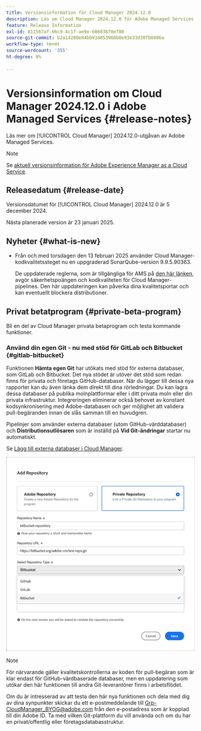 ```yaml
---
title: Versionsinformation för Cloud Manager 2024.12.0
description: Läs om Cloud Manager 2024.12.0 för Adobe Managed Services.
feature: Release Information
exl-id: 811567af-66c9-4c1f-ae9e-60603b70ef80
source-git-commit: b2a14280e84bb934053968b0e93e33d30fb6086a
workflow-type: tm+mt
source-wordcount: '355'
ht-degree: 0%

---
```


# Versionsinformation om Cloud Manager 2024.12.0 i Adobe Managed Services {#release-notes}

<!-- RELEASE WIKI  https://wiki.corp.adobe.com/display/DMSArchitecture/Cloud+Manager+2024.12.0+Release -->

Läs mer om [!UICONTROL Cloud Manager] 2024.12.0-utgåvan av Adobe Managed Services.

>[!NOTE]
>
>Se [aktuell versionsinformation för Adobe Experience Manager as a Cloud Service](https://experienceleague.adobe.com/en/docs/experience-manager-cloud-service/content/release-notes/home).

## Releasedatum {#release-date}

<!-- SAVE FOR FUTURE POSSIBLE USE No notable bugs or features for the September release of Cloud Manager. -->

Versionsdatumet för [!UICONTROL Cloud Manager] 2024.12.0 är 5 december 2024.

Nästa planerade version är 23 januari 2025.

## Nyheter {#what-is-new}

<!-- * The AEM Code Quality step now uses SonarQube 9.9 Server, replacing the older 7.4 version. This upgrade brings additional security, performance, and code quality checks, offering more comprehensive analysis and coverage for your projects. --> <!-- CMGR-45683 -->

* Från och med torsdagen den 13 februari 2025 använder Cloud Manager-kodkvalitetssteget nu en uppgraderad SonarQube-version 9.9.5.90363.

  De uppdaterade reglerna, som är tillgängliga för AMS på [den här länken](/help/using/code-quality-testing.md#code-quality-testing-step), avgör säkerhetspoängen och kodkvaliteten för Cloud Manager-pipelines. Den här uppdateringen kan påverka dina kvalitetsportar och kan eventuellt blockera distributioner.

## Privat betatprogram {#private-beta-program}

Bli en del av Cloud Manager privata betaprogram och testa kommande funktioner.

### Använd din egen Git - nu med stöd för GitLab och Bitbucket {#gitlab-bitbucket}

<!-- BOTH CS & AMS -->

Funktionen **Hämta egen Git** har utökats med stöd för externa databaser, som GitLab och Bitbucket. Det nya stödet är utöver det stöd som redan finns för privata och företags GitHub-databaser. När du lägger till dessa nya rapporter kan du även länka dem direkt till dina rörledningar. Du kan lagra dessa databaser på publika molnplattformar eller i ditt privata moln eller din privata infrastruktur. Integreringen eliminerar också behovet av konstant kodsynkronisering med Adobe-databasen och ger möjlighet att validera pull-begäranden innan de slås samman till en huvudgren.

Pipelinjer som använder externa databaser (utom GitHub-värddatabaser) och **Distributionsutlösaren** som är inställd på **Vid Git-ändringar** startar nu automatiskt.

Se [Lägg till externa databaser i Cloud Manager](/help/managing-code/external-repositories.md).

![Dialogrutan Lägg till databas](/help/release-notes/assets/repositories-add-release-notes.png)

>[!NOTE]
>
>För närvarande gäller kvalitetskontrollerna av koden för pull-begäran som är klar endast för GitHub-värdbaserade databaser, men en uppdatering som utökar den här funktionen till andra Git-leverantörer finns i arbetsflödet.

Om du är intresserad av att testa den här nya funktionen och dela med dig av dina synpunkter skickar du ett e-postmeddelande till [Grp-CloudManager_BYOG@adobe.com](mailto:Grp-CloudManager_BYOG@adobe.com) från den e-postadress som är kopplad till din Adobe ID. Ta med vilken Git-plattform du vill använda och om du har en privat/offentlig eller företagsdatabasstruktur.


<!-- ## Bug fixes {#bug-fixes}

* A

Known Issues {#known-issues}

* A -->
